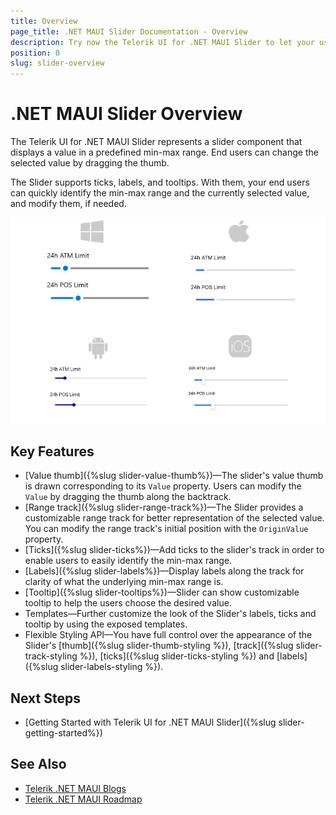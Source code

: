 ```yaml
---
title: Overview
page_title: .NET MAUI Slider Documentation - Overview
description: Try now the Telerik UI for .NET MAUI Slider to let your users select a value from a defined range. The Slider component supports fully customizable ticks, labels, and tooltips.
position: 0
slug: slider-overview
---
```


# .NET MAUI Slider Overview

The Telerik UI for .NET MAUI Slider represents a slider component that displays a value in a predefined min-max range. End users can change the selected value by dragging the thumb.

The Slider supports ticks, labels, and tooltips. With them, your end users can quickly identify the min-max range and the currently selected value, and modify them, if needed. 

![.NET MAUI Slider Overview](images/slider-overview.png)

## Key Features

* [Value thumb]({%slug slider-value-thumb%})&mdash;The slider's value thumb is drawn corresponding to its `Value` property. Users can modify the `Value` by dragging the thumb along the backtrack.
* [Range track]({%slug slider-range-track%})&mdash;The Slider provides a customizable range track for better representation of the selected value. You can modify the range track's initial position with the `OriginValue` property.
* [Ticks]({%slug slider-ticks%})&mdash;Add ticks to the slider's track in order to enable users to easily identify the min-max range.
* [Labels]({%slug slider-labels%})&mdash;Display labels along the track for clarity of what the underlying min-max range is.
* [Tooltip]({%slug slider-tooltips%})&mdash;Slider can show customizable tooltip to help the users choose the desired value.
* Templates&mdash;Further customize the look of the Slider's labels, ticks and tooltip by using the exposed templates.
* Flexible Styling API&mdash;You have full control over the appearance of the Slider's [thumb]({%slug slider-thumb-styling %}), [track]({%slug slider-track-styling %}), [ticks]({%slug slider-ticks-styling %}) and [labels]({%slug slider-labels-styling %}).

## Next Steps

- [Getting Started with Telerik UI for .NET MAUI Slider]({%slug slider-getting-started%})

## See Also

- [Telerik .NET MAUI Blogs](https://www.telerik.com/forums/maui?tagId=2058)
- [Telerik .NET MAUI Roadmap](https://www.telerik.com/support/whats-new/maui-ui/roadmap)
